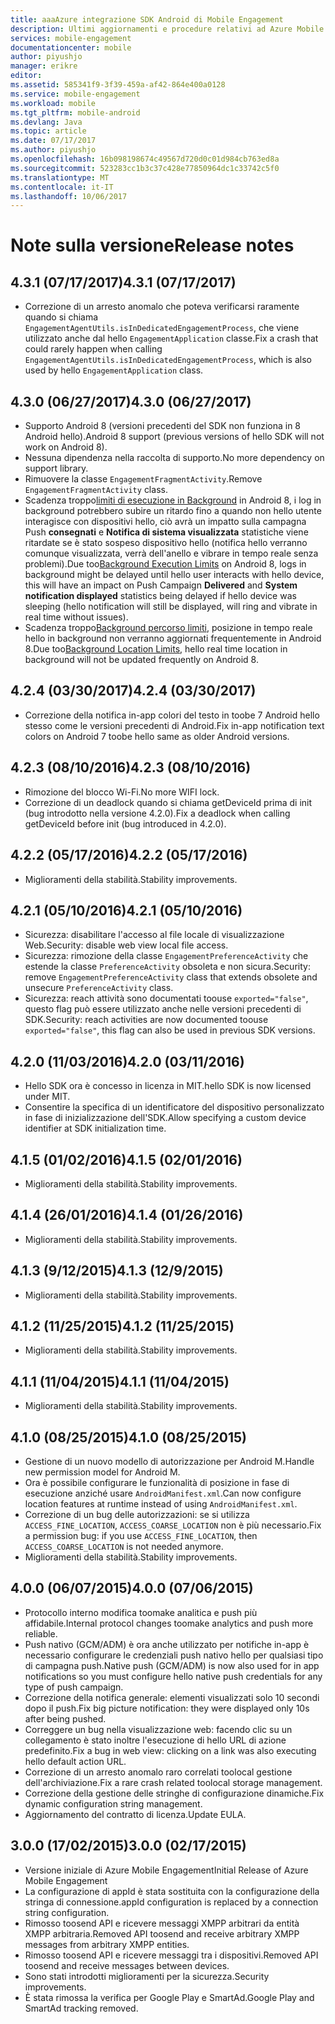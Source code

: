 ```yaml
---
title: aaaAzure integrazione SDK Android di Mobile Engagement
description: Ultimi aggiornamenti e procedure relativi ad Azure Mobile Engagement SDK per Android
services: mobile-engagement
documentationcenter: mobile
author: piyushjo
manager: erikre
editor: 
ms.assetid: 585341f9-3f39-459a-af42-864e400a0128
ms.service: mobile-engagement
ms.workload: mobile
ms.tgt_pltfrm: mobile-android
ms.devlang: Java
ms.topic: article
ms.date: 07/17/2017
ms.author: piyushjo
ms.openlocfilehash: 16b098198674c49567d720d0c01d984cb763ed8a
ms.sourcegitcommit: 523283cc1b3c37c428e77850964dc1c33742c5f0
ms.translationtype: MT
ms.contentlocale: it-IT
ms.lasthandoff: 10/06/2017
---
```

# <a name="release-notes"></a><span data-ttu-id="041ce-103">Note sulla versione</span><span class="sxs-lookup"><span data-stu-id="041ce-103">Release notes</span></span>

## <a name="431-07172017"></a><span data-ttu-id="041ce-104">4.3.1 (07/17/2017)</span><span class="sxs-lookup"><span data-stu-id="041ce-104">4.3.1 (07/17/2017)</span></span>
* <span data-ttu-id="041ce-105">Correzione di un arresto anomalo che poteva verificarsi raramente quando si chiama `EngagementAgentUtils.isInDedicatedEngagementProcess`, che viene utilizzato anche dal hello `EngagementApplication` classe.</span><span class="sxs-lookup"><span data-stu-id="041ce-105">Fix a crash that could rarely happen when calling `EngagementAgentUtils.isInDedicatedEngagementProcess`, which is also used by hello `EngagementApplication` class.</span></span>

## <a name="430-06272017"></a><span data-ttu-id="041ce-106">4.3.0 (06/27/2017)</span><span class="sxs-lookup"><span data-stu-id="041ce-106">4.3.0 (06/27/2017)</span></span>
* <span data-ttu-id="041ce-107">Supporto Android 8 (versioni precedenti del SDK non funziona in 8 Android hello).</span><span class="sxs-lookup"><span data-stu-id="041ce-107">Android 8 support (previous versions of hello SDK will not work on Android 8).</span></span>
* <span data-ttu-id="041ce-108">Nessuna dipendenza nella raccolta di supporto.</span><span class="sxs-lookup"><span data-stu-id="041ce-108">No more dependency on support library.</span></span>
* <span data-ttu-id="041ce-109">Rimuovere la classe `EngagementFragmentActivity`.</span><span class="sxs-lookup"><span data-stu-id="041ce-109">Remove `EngagementFragmentActivity` class.</span></span>
* <span data-ttu-id="041ce-110">Scadenza troppo[limiti di esecuzione in Background](https://developer.android.com/preview/features/background.html) in Android 8, i log in background potrebbero subire un ritardo fino a quando non hello utente interagisce con dispositivi hello, ciò avrà un impatto sulla campagna Push **consegnati** e **Notifica di sistema visualizzata** statistiche viene ritardate se è stato sospeso dispositivo hello (notifica hello verranno comunque visualizzata, verrà dell'anello e vibrare in tempo reale senza problemi).</span><span class="sxs-lookup"><span data-stu-id="041ce-110">Due too[Background Execution Limits](https://developer.android.com/preview/features/background.html) on Android 8, logs in background might be delayed until hello user interacts with hello device, this will have an impact on Push Campaign **Delivered** and **System notification displayed** statistics being delayed if hello device was sleeping (hello notification will still be displayed, will ring and vibrate in real time without issues).</span></span>
* <span data-ttu-id="041ce-111">Scadenza troppo[Background percorso limiti](https://developer.android.com/preview/features/background-location-limits.html), posizione in tempo reale hello in background non verranno aggiornati frequentemente in Android 8.</span><span class="sxs-lookup"><span data-stu-id="041ce-111">Due too[Background Location Limits](https://developer.android.com/preview/features/background-location-limits.html), hello real time location in background will not be updated frequently on Android 8.</span></span>

## <a name="424-03302017"></a><span data-ttu-id="041ce-112">4.2.4 (03/30/2017)</span><span class="sxs-lookup"><span data-stu-id="041ce-112">4.2.4 (03/30/2017)</span></span>
* <span data-ttu-id="041ce-113">Correzione della notifica in-app colori del testo in toobe 7 Android hello stesso come le versioni precedenti di Android.</span><span class="sxs-lookup"><span data-stu-id="041ce-113">Fix in-app notification text colors on Android 7 toobe hello same as older Android versions.</span></span>

## <a name="423-08102016"></a><span data-ttu-id="041ce-114">4.2.3 (08/10/2016)</span><span class="sxs-lookup"><span data-stu-id="041ce-114">4.2.3 (08/10/2016)</span></span>
* <span data-ttu-id="041ce-115">Rimozione del blocco Wi-Fi.</span><span class="sxs-lookup"><span data-stu-id="041ce-115">No more WIFI lock.</span></span>
* <span data-ttu-id="041ce-116">Correzione di un deadlock quando si chiama getDeviceId prima di init (bug introdotto nella versione 4.2.0).</span><span class="sxs-lookup"><span data-stu-id="041ce-116">Fix a deadlock when calling getDeviceId before init (bug introduced in 4.2.0).</span></span>

## <a name="422-05172016"></a><span data-ttu-id="041ce-117">4.2.2 (05/17/2016)</span><span class="sxs-lookup"><span data-stu-id="041ce-117">4.2.2 (05/17/2016)</span></span>
* <span data-ttu-id="041ce-118">Miglioramenti della stabilità.</span><span class="sxs-lookup"><span data-stu-id="041ce-118">Stability improvements.</span></span>

## <a name="421-05102016"></a><span data-ttu-id="041ce-119">4.2.1 (05/10/2016)</span><span class="sxs-lookup"><span data-stu-id="041ce-119">4.2.1 (05/10/2016)</span></span>
* <span data-ttu-id="041ce-120">Sicurezza: disabilitare l'accesso al file locale di visualizzazione Web.</span><span class="sxs-lookup"><span data-stu-id="041ce-120">Security: disable web view local file access.</span></span>
* <span data-ttu-id="041ce-121">Sicurezza: rimozione della classe `EngagementPreferenceActivity` che estende la classe `PreferenceActivity` obsoleta e non sicura.</span><span class="sxs-lookup"><span data-stu-id="041ce-121">Security: remove `EngagementPreferenceActivity` class that extends obsolete and unsecure `PreferenceActivity` class.</span></span>
* <span data-ttu-id="041ce-122">Sicurezza: reach attività sono documentati toouse `exported="false"`, questo flag può essere utilizzato anche nelle versioni precedenti di SDK.</span><span class="sxs-lookup"><span data-stu-id="041ce-122">Security: reach activities are now documented toouse `exported="false"`, this flag can also be used in previous SDK versions.</span></span>

## <a name="420-03112016"></a><span data-ttu-id="041ce-123">4.2.0 (11/03/2016)</span><span class="sxs-lookup"><span data-stu-id="041ce-123">4.2.0 (03/11/2016)</span></span>
* <span data-ttu-id="041ce-124">Hello SDK ora è concesso in licenza in MIT.</span><span class="sxs-lookup"><span data-stu-id="041ce-124">hello SDK is now licensed under MIT.</span></span>
* <span data-ttu-id="041ce-125">Consentire la specifica di un identificatore del dispositivo personalizzato in fase di inizializzazione dell'SDK.</span><span class="sxs-lookup"><span data-stu-id="041ce-125">Allow specifying a custom device identifier at SDK initialization time.</span></span>

## <a name="415-02012016"></a><span data-ttu-id="041ce-126">4.1.5 (01/02/2016)</span><span class="sxs-lookup"><span data-stu-id="041ce-126">4.1.5 (02/01/2016)</span></span>
* <span data-ttu-id="041ce-127">Miglioramenti della stabilità.</span><span class="sxs-lookup"><span data-stu-id="041ce-127">Stability improvements.</span></span>

## <a name="414-01262016"></a><span data-ttu-id="041ce-128">4.1.4 (26/01/2016)</span><span class="sxs-lookup"><span data-stu-id="041ce-128">4.1.4 (01/26/2016)</span></span>
* <span data-ttu-id="041ce-129">Miglioramenti della stabilità.</span><span class="sxs-lookup"><span data-stu-id="041ce-129">Stability improvements.</span></span>

## <a name="413-1292015"></a><span data-ttu-id="041ce-130">4.1.3 (9/12/2015)</span><span class="sxs-lookup"><span data-stu-id="041ce-130">4.1.3 (12/9/2015)</span></span>
* <span data-ttu-id="041ce-131">Miglioramenti della stabilità.</span><span class="sxs-lookup"><span data-stu-id="041ce-131">Stability improvements.</span></span>

## <a name="412-11252015"></a><span data-ttu-id="041ce-132">4.1.2 (11/25/2015)</span><span class="sxs-lookup"><span data-stu-id="041ce-132">4.1.2 (11/25/2015)</span></span>
* <span data-ttu-id="041ce-133">Miglioramenti della stabilità.</span><span class="sxs-lookup"><span data-stu-id="041ce-133">Stability improvements.</span></span>

## <a name="411-11042015"></a><span data-ttu-id="041ce-134">4.1.1 (11/04/2015)</span><span class="sxs-lookup"><span data-stu-id="041ce-134">4.1.1 (11/04/2015)</span></span>
* <span data-ttu-id="041ce-135">Miglioramenti della stabilità.</span><span class="sxs-lookup"><span data-stu-id="041ce-135">Stability improvements.</span></span>

## <a name="410-08252015"></a><span data-ttu-id="041ce-136">4.1.0 (08/25/2015)</span><span class="sxs-lookup"><span data-stu-id="041ce-136">4.1.0 (08/25/2015)</span></span>
* <span data-ttu-id="041ce-137">Gestione di un nuovo modello di autorizzazione per Android M.</span><span class="sxs-lookup"><span data-stu-id="041ce-137">Handle new permission model for Android M.</span></span>
* <span data-ttu-id="041ce-138">Ora è possibile configurare le funzionalità di posizione in fase di esecuzione anziché usare `AndroidManifest.xml`.</span><span class="sxs-lookup"><span data-stu-id="041ce-138">Can now configure location features at runtime instead of using  `AndroidManifest.xml`.</span></span>
* <span data-ttu-id="041ce-139">Correzione di un bug delle autorizzazioni: se si utilizza `ACCESS_FINE_LOCATION`, `ACCESS_COARSE_LOCATION` non è più necessario.</span><span class="sxs-lookup"><span data-stu-id="041ce-139">Fix a permission bug: if you use `ACCESS_FINE_LOCATION`, then `ACCESS_COARSE_LOCATION` is not needed anymore.</span></span>
* <span data-ttu-id="041ce-140">Miglioramenti della stabilità.</span><span class="sxs-lookup"><span data-stu-id="041ce-140">Stability improvements.</span></span>

## <a name="400-07062015"></a><span data-ttu-id="041ce-141">4.0.0 (06/07/2015)</span><span class="sxs-lookup"><span data-stu-id="041ce-141">4.0.0 (07/06/2015)</span></span>
* <span data-ttu-id="041ce-142">Protocollo interno modifica toomake analitica e push più affidabile.</span><span class="sxs-lookup"><span data-stu-id="041ce-142">Internal protocol changes toomake analytics and push more reliable.</span></span>
* <span data-ttu-id="041ce-143">Push nativo (GCM/ADM) è ora anche utilizzato per notifiche in-app è necessario configurare le credenziali push nativo hello per qualsiasi tipo di campagna push.</span><span class="sxs-lookup"><span data-stu-id="041ce-143">Native push (GCM/ADM) is now also used for in app notifications so you must configure hello native push credentials for any type of push campaign.</span></span>
* <span data-ttu-id="041ce-144">Correzione della notifica generale: elementi visualizzati solo 10 secondi dopo il push.</span><span class="sxs-lookup"><span data-stu-id="041ce-144">Fix big picture notification: they were displayed only 10s after being pushed.</span></span>
* <span data-ttu-id="041ce-145">Correggere un bug nella visualizzazione web: facendo clic su un collegamento è stato inoltre l'esecuzione di hello URL di azione predefinito.</span><span class="sxs-lookup"><span data-stu-id="041ce-145">Fix a bug in web view: clicking on a link was also executing hello default action URL.</span></span>
* <span data-ttu-id="041ce-146">Correzione di un arresto anomalo raro correlati toolocal gestione dell'archiviazione.</span><span class="sxs-lookup"><span data-stu-id="041ce-146">Fix a rare crash related toolocal storage management.</span></span>
* <span data-ttu-id="041ce-147">Correzione della gestione delle stringhe di configurazione dinamiche.</span><span class="sxs-lookup"><span data-stu-id="041ce-147">Fix dynamic configuration string management.</span></span>
* <span data-ttu-id="041ce-148">Aggiornamento del contratto di licenza.</span><span class="sxs-lookup"><span data-stu-id="041ce-148">Update EULA.</span></span>

## <a name="300-02172015"></a><span data-ttu-id="041ce-149">3.0.0 (17/02/2015)</span><span class="sxs-lookup"><span data-stu-id="041ce-149">3.0.0 (02/17/2015)</span></span>
* <span data-ttu-id="041ce-150">Versione iniziale di Azure Mobile Engagement</span><span class="sxs-lookup"><span data-stu-id="041ce-150">Initial Release of Azure Mobile Engagement</span></span>
* <span data-ttu-id="041ce-151">La configurazione di appId è stata sostituita con la configurazione della stringa di connessione.</span><span class="sxs-lookup"><span data-stu-id="041ce-151">appId configuration is replaced by a connection string configuration.</span></span>
* <span data-ttu-id="041ce-152">Rimosso toosend API e ricevere messaggi XMPP arbitrari da entità XMPP arbitraria.</span><span class="sxs-lookup"><span data-stu-id="041ce-152">Removed API toosend and receive arbitrary XMPP messages from arbitrary XMPP entities.</span></span>
* <span data-ttu-id="041ce-153">Rimosso toosend API e ricevere messaggi tra i dispositivi.</span><span class="sxs-lookup"><span data-stu-id="041ce-153">Removed API toosend and receive messages between devices.</span></span>
* <span data-ttu-id="041ce-154">Sono stati introdotti miglioramenti per la sicurezza.</span><span class="sxs-lookup"><span data-stu-id="041ce-154">Security improvements.</span></span>
* <span data-ttu-id="041ce-155">È stata rimossa la verifica per Google Play e SmartAd.</span><span class="sxs-lookup"><span data-stu-id="041ce-155">Google Play and SmartAd tracking removed.</span></span>

